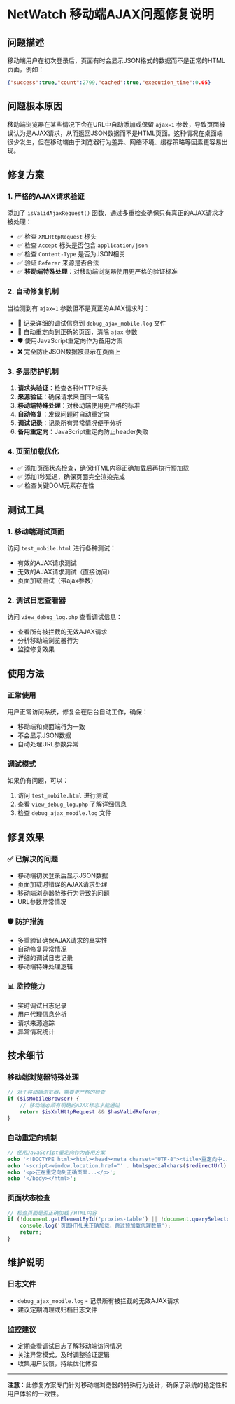 # NetWatch 移动端AJAX问题修复说明

## 问题描述
移动端用户在初次登录后，页面有时会显示JSON格式的数据而不是正常的HTML页面，例如：
```json
{"success":true,"count":2799,"cached":true,"execution_time":0.05}
```

## 问题根本原因
移动端浏览器在某些情况下会在URL中自动添加或保留 `ajax=1` 参数，导致页面被误认为是AJAX请求，从而返回JSON数据而不是HTML页面。这种情况在桌面端很少发生，但在移动端由于浏览器行为差异、网络环境、缓存策略等因素更容易出现。

## 修复方案

### 1. 严格的AJAX请求验证
添加了 `isValidAjaxRequest()` 函数，通过多重检查确保只有真正的AJAX请求才被处理：

- ✅ 检查 `XMLHttpRequest` 标头
- ✅ 检查 `Accept` 标头是否包含 `application/json`
- ✅ 检查 `Content-Type` 是否为JSON相关
- ✅ 验证 `Referer` 来源是否合法
- ✅ **移动端特殊处理**：对移动端浏览器使用更严格的验证标准

### 2. 自动修复机制
当检测到有 `ajax=1` 参数但不是真正的AJAX请求时：

- 📝 记录详细的调试信息到 `debug_ajax_mobile.log` 文件
- 🔄 自动重定向到正确的页面，清除 `ajax` 参数
- 🛡️ 使用JavaScript重定向作为备用方案
- ❌ 完全防止JSON数据被显示在页面上

### 3. 多层防护机制
1. **请求头验证**：检查各种HTTP标头
2. **来源验证**：确保请求来自同一域名
3. **移动端特殊处理**：对移动端使用更严格的标准
4. **自动修复**：发现问题时自动重定向
5. **调试记录**：记录所有异常情况便于分析
6. **备用重定向**：JavaScript重定向防止header失败

### 4. 页面加载优化
- ✅ 添加页面状态检查，确保HTML内容正确加载后再执行预加载
- ✅ 添加1秒延迟，确保页面完全渲染完成
- ✅ 检查关键DOM元素存在性

## 测试工具

### 1. 移动端测试页面
访问 `test_mobile.html` 进行各种测试：
- 有效的AJAX请求测试
- 无效的AJAX请求测试（直接访问）
- 页面加载测试（带ajax参数）

### 2. 调试日志查看器
访问 `view_debug_log.php` 查看调试信息：
- 查看所有被拦截的无效AJAX请求
- 分析移动端浏览器行为
- 监控修复效果

## 使用方法

### 正常使用
用户正常访问系统，修复会在后台自动工作，确保：
- 移动端和桌面端行为一致
- 不会显示JSON数据
- 自动处理URL参数异常

### 调试模式
如果仍有问题，可以：
1. 访问 `test_mobile.html` 进行测试
2. 查看 `view_debug_log.php` 了解详细信息
3. 检查 `debug_ajax_mobile.log` 文件

## 修复效果

### ✅ 已解决的问题
- 移动端初次登录后显示JSON数据
- 页面加载时错误的AJAX请求处理
- 移动端浏览器特殊行为导致的问题
- URL参数异常情况

### 🛡️ 防护措施
- 多重验证确保AJAX请求的真实性
- 自动修复异常情况
- 详细的调试日志记录
- 移动端特殊处理逻辑

### 📊 监控能力
- 实时调试日志记录
- 用户代理信息分析
- 请求来源追踪
- 异常情况统计

## 技术细节

### 移动端浏览器特殊处理
```php
// 对于移动端浏览器，需要更严格的检查
if ($isMobileBrowser) {
    // 移动端必须有明确的AJAX标志才能通过
    return $isXmlHttpRequest && $hasValidReferer;
}
```

### 自动重定向机制
```php
// 使用JavaScript重定向作为备用方案
echo '<!DOCTYPE html><html><head><meta charset="UTF-8"><title>重定向中...</title></head><body>';
echo '<script>window.location.href="' . htmlspecialchars($redirectUrl) . '";</script>';
echo '<p>正在重定向到正确页面...</p>';
echo '</body></html>';
```

### 页面状态检查
```javascript
// 检查页面是否正确加载了HTML内容
if (!document.getElementById('proxies-table') || !document.querySelector('.stats-grid')) {
    console.log('页面HTML未正确加载，跳过预加载代理数量');
    return;
}
```

## 维护说明

### 日志文件
- `debug_ajax_mobile.log` - 记录所有被拦截的无效AJAX请求
- 建议定期清理或归档日志文件

### 监控建议
- 定期查看调试日志了解移动端访问情况
- 关注异常模式，及时调整验证逻辑
- 收集用户反馈，持续优化体验

---

**注意**：此修复方案专门针对移动端浏览器的特殊行为设计，确保了系统的稳定性和用户体验的一致性。
